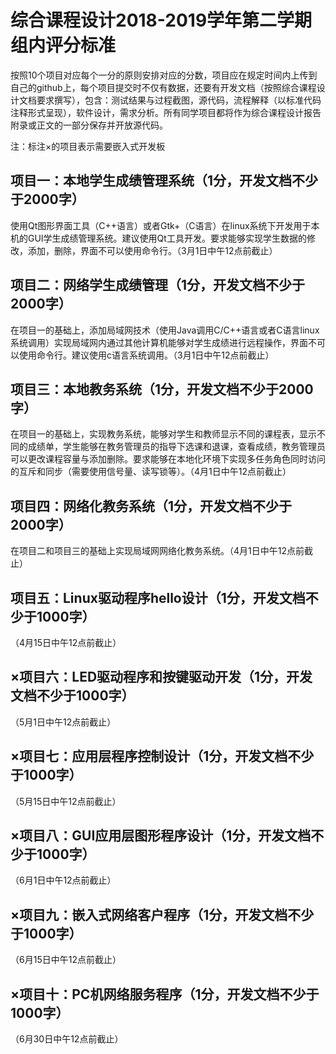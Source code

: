 # 综合课程设计2018-2019学年第二学期组内评分标准
按照10个项目对应每个一分的原则安排对应的分数，项目应在规定时间内上传到自己的github上，每个项目提交时不仅有数据，还要有开发文档（按照综合课程设计文档要求撰写），包含：测试结果与过程截图，源代码，流程解释（以标准代码注释形式呈现），软件设计，需求分析。所有同学项目都将作为综合课程设计报告附录或正文的一部分保存并开放源代码。

注：标注×的项目表示需要嵌入式开发板

## 项目一：本地学生成绩管理系统（1分，开发文档不少于2000字）

使用Qt图形界面工具（C++语言）或者Gtk+（C语言）在linux系统下开发用于本机的GUI学生成绩管理系统。建议使用Qt工具开发。要求能够实现学生数据的修改，添加，删除，界面不可以使用命令行。（3月1日中午12点前截止）

## 项目二：网络学生成绩管理（1分，开发文档不少于2000字）

在项目一的基础上，添加局域网技术（使用Java调用C/C++语言或者C语言linux系统调用）实现局域网内通过其他计算机能够对学生成绩进行远程操作，界面不可以使用命令行。建议使用c语言系统调用。（3月1日中午12点前截止）

## 项目三：本地教务系统（1分，开发文档不少于2000字）

在项目一的基础上，实现教务系统，能够对学生和教师显示不同的课程表，显示不同的成绩单，学生能够在教务管理员的指导下选课和退课，查看成绩，教务管理员可以更改课程容量与添加删除。要求能够在本地化环境下实现多任务角色同时访问的互斥和同步（需要使用信号量、读写锁等）。（4月1日中午12点前截止）

## 项目四：网络化教务系统（1分，开发文档不少于2000字）

在项目二和项目三的基础上实现局域网网络化教务系统。（4月1日中午12点前截止）

## 项目五：Linux驱动程序hello设计（1分，开发文档不少于1000字）

（4月15日中午12点前截止）

## ×项目六：LED驱动程序和按键驱动开发（1分，开发文档不少于1000字）

（5月1日中午12点前截止）

## ×项目七：应用层程序控制设计（1分，开发文档不少于1000字）

（5月15日中午12点前截止）

## ×项目八：GUI应用层图形程序设计（1分，开发文档不少于1000字）

（6月1日中午12点前截止）

## ×项目九：嵌入式网络客户程序（1分，开发文档不少于1000字）

（6月15日中午12点前截止）

## ×项目十：PC机网络服务程序（1分，开发文档不少于1000字）

（6月30日中午12点前截止）
